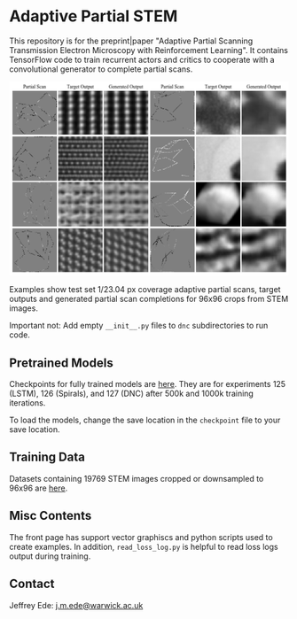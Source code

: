# Adaptive Partial STEM

This repository is for the preprint|paper "Adaptive Partial Scanning Transmission Electron Microscopy with Reinforcement Learning". It contains TensorFlow code to train recurrent actors and critics to cooperate with a convolutional generator to complete partial scans. 

<p align="center">
  <img src="examples.png", width="800">
</p>

Examples show test set 1/23.04 px coverage adaptive partial scans, target outputs and generated partial scan completions for 96x96 crops from STEM images.

Important not: Add empty `__init__.py` files to `dnc` subdirectories to run code.

## Pretrained Models

Checkpoints for fully trained models are [here](https://drive.google.com/drive/folders/1LJuaVXEvlfhrZLQiz_LEnoAn59WM2PpI?usp=sharing). They are for experiments 125 (LSTM), 126 (Spirals), and 127 (DNC) after 500k and 1000k training iterations. 

To load the models, change the save location in the `checkpoint` file to your save location.

## Training Data

Datasets containing 19769 STEM images cropped or downsampled to 96x96 are [here](https://github.com/Jeffrey-Ede/datasets/wiki).

## Misc Contents

The front page has support vector graphiscs and python scripts used to create examples. In addition, `read_loss_log.py` is helpful to read loss logs output during training.

## Contact

Jeffrey Ede: j.m.ede@warwick.ac.uk
